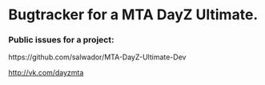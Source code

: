 <h1>Bugtracker for a MTA DayZ Ultimate.</h1>

<h3>Public issues for a project:</h3>
https://github.com/salwador/MTA-DayZ-Ultimate-Dev

http://vk.com/dayzmta

